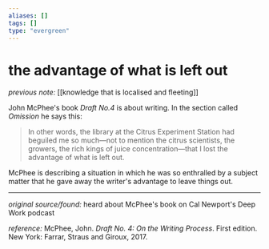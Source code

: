 ```yaml
---
aliases: []
tags: []
type: "evergreen"
---
```


# the advantage of what is left out

_previous note:_ [[knowledge that is localised and fleeting]]

John McPhee's book _Draft No.4_ is about writing. In the section called _Omission_ he says this:

> In other words, the library at the Citrus Experiment Station had beguiled me so much—not to mention the citrus scientists, the growers, the rich kings of juice concentration—that I lost the advantage of what is left out.

McPhee is describing a situation in which he was so enthralled by a subject matter that he gave away the writer's advantage to leave things out. 

---

_original source/found:_ heard about McPhee's book on Cal Newport's Deep Work podcast

_reference:_ McPhee, John. _Draft No. 4: On the Writing Process_. First edition. New York: Farrar, Straus and Giroux, 2017.



